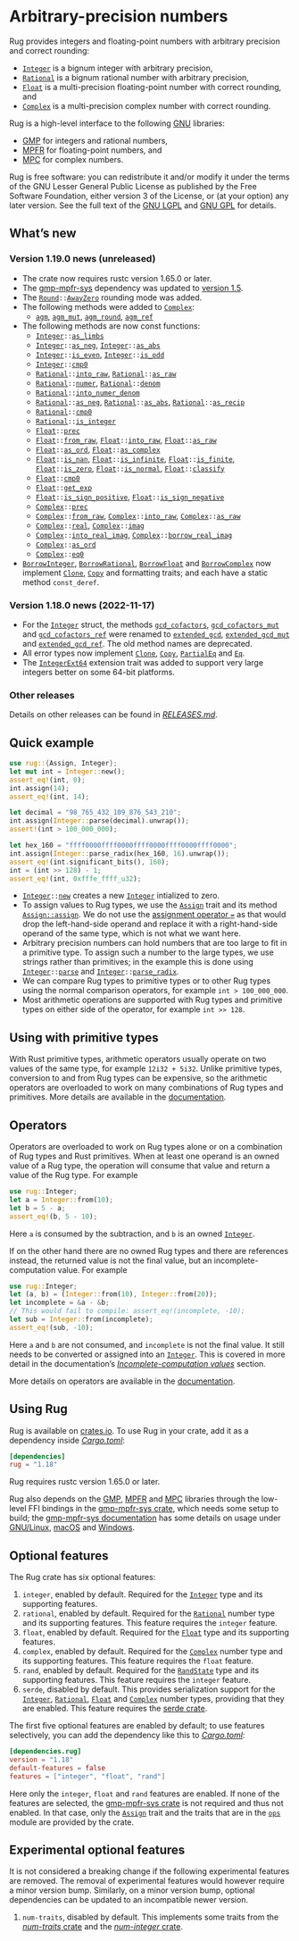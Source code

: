 <!-- Copyright © 2016–2022 Trevor Spiteri -->

<!-- Copying and distribution of this file, with or without modification, are
permitted in any medium without royalty provided the copyright notice and this
notice are preserved. This file is offered as-is, without any warranty. -->

# Arbitrary-precision numbers

Rug provides integers and floating-point numbers with arbitrary precision and
correct rounding:

  * [`Integer`] is a bignum integer with arbitrary precision,
  * [`Rational`] is a bignum rational number with arbitrary precision,
  * [`Float`] is a multi-precision floating-point number with correct rounding,
    and
  * [`Complex`] is a multi-precision complex number with correct rounding.

Rug is a high-level interface to the following [GNU] libraries:

  * [GMP] for integers and rational numbers,
  * [MPFR] for floating-point numbers, and
  * [MPC] for complex numbers.

Rug is free software: you can redistribute it and/or modify it under the terms
of the GNU Lesser General Public License as published by the Free Software
Foundation, either version 3 of the License, or (at your option) any later
version. See the full text of the [GNU LGPL] and [GNU GPL] for details.

## What’s new

### Version 1.19.0 news (unreleased)

  * The crate now requires rustc version 1.65.0 or later.
  * The [gmp-mpfr-sys][sys crate] dependency was updated to [version
    1.5][sys-1-5].
  * The <code>[Round][r-1-19]::[AwayZero][r-az-1-19]</code> rounding mode was
    added.
  * The following methods were added to [`Complex`][com-1-19]:
      * [`agm`][com-a-1-19], [`agm_mut`][com-am-1-19],
        [`agm_round`][com-aro-1-19], [`agm_ref`][com-are-1-19]
  * The following methods are now const functions:
      * <code>[Integer][int-1-19]::[as\_limbs][int-al-1-19]</code>
      * <code>[Integer][int-1-19]::[as\_neg][int-an-1-19]</code>,
        <code>[Integer][int-1-19]::[as\_abs][int-aa-1-19]</code>
      * <code>[Integer][int-1-19]::[is\_even][int-ie-1-19]</code>,
        <code>[Integer][int-1-19]::[is\_odd][int-io-1-19]</code>
      * <code>[Integer][int-1-19]::[cmp0][int-c-1-19]</code>
      * <code>[Rational][rat-1-19]::[into\_raw][rat-ir-1-19]</code>,
        <code>[Rational][rat-1-19]::[as\_raw][rat-ara-1-19]</code>
      * <code>[Rational][rat-1-19]::[numer][rat-n-1-19]</code>,
        <code>[Rational][rat-1-19]::[denom][rat-d-1-19]</code>
      * <code>[Rational][rat-1-19]::[into\_numer\_denom][rat-ind-1-19]</code>
      * <code>[Rational][rat-1-19]::[as\_neg][rat-an-1-19]</code>,
        <code>[Rational][rat-1-19]::[as\_abs][rat-aa-1-19]</code>,
        <code>[Rational][rat-1-19]::[as\_recip][rat-are-1-19]</code>
      * <code>[Rational][rat-1-19]::[cmp0][rat-c-1-19]</code>
      * <code>[Rational][rat-1-19]::[is\_integer][rat-ii-1-19]</code>
      * <code>[Float][flo-1-19]::[prec][flo-p-1-19]</code>
      * <code>[Float][flo-1-19]::[from\_raw][flo-fr-1-19]</code>,
        <code>[Float][flo-1-19]::[into\_raw][flo-ir-1-19]</code>,
        <code>[Float][flo-1-19]::[as\_raw][flo-ar-1-19]</code>
      * <code>[Float][flo-1-19]::[as\_ord][flo-ao-1-19]</code>,
        <code>[Float][flo-1-19]::[as\_complex][flo-ac-1-19]</code>
      * <code>[Float][flo-1-19]::[is\_nan][flo-ina-1-19]</code>,
        <code>[Float][flo-1-19]::[is\_infinite][flo-ii-1-19]</code>,
        <code>[Float][flo-1-19]::[is\_finite][flo-if-1-19]</code>,
        <code>[Float][flo-1-19]::[is\_zero][flo-iz-1-19]</code>,
        <code>[Float][flo-1-19]::[is\_normal][flo-ino-1-19]</code>,
        <code>[Float][flo-1-19]::[classify][flo-cl-1-19]</code>
      * <code>[Float][flo-1-19]::[cmp0][flo-cm-1-19]</code>
      * <code>[Float][flo-1-19]::[get\_exp][flo-ge-1-19]</code>
      * <code>[Float][flo-1-19]::[is\_sign\_positive][flo-isp-1-19]</code>,
        <code>[Float][flo-1-19]::[is\_sign\_negative][flo-isn-1-19]</code>
      * <code>[Complex][com-1-19]::[prec][com-p-1-19]</code>
      * <code>[Complex][com-1-19]::[from\_raw][com-fr-1-19]</code>,
        <code>[Complex][com-1-19]::[into\_raw][com-ir-1-19]</code>,
        <code>[Complex][com-1-19]::[as\_raw][com-ara-1-19]</code>
      * <code>[Complex][com-1-19]::[real][com-r-1-19]</code>,
        <code>[Complex][com-1-19]::[imag][com-i-1-19]</code>
      * <code>[Complex][com-1-19]::[into\_real\_imag][com-iri-1-19]</code>,
        <code>[Complex][com-1-19]::[borrow\_real\_imag][com-bri-1-19]</code>
      * <code>[Complex][com-1-19]::[as\_ord][com-ao-1-19]</code>
      * <code>[Complex][com-1-19]::[eq0][com-e-1-19]</code>
  * [`BorrowInteger`][bi-1-19], [`BorrowRational`][br-1-19],
    [`BorrowFloat`][bf-1-19] and [`BorrowComplex`][bc-1-19] now implement
    [`Clone`], [`Copy`] and formatting traits; and each have a static method
    `const_deref`.

[`Clone`]: https://doc.rust-lang.org/core/clone/trait.Clone.html
[`Copy`]: https://doc.rust-lang.org/core/marker/trait.Copy.html
[bc-1-19]: https://docs.rs/rug/~1.19/rug/complex/struct.BorrowComplex.html
[bf-1-19]: https://docs.rs/rug/~1.19/rug/float/struct.BorrowFloat.html
[bi-1-19]: https://docs.rs/rug/~1.19/rug/integer/struct.BorrowInteger.html
[br-1-19]: https://docs.rs/rug/~1.19/rug/rational/struct.BorrowRational.html
[com-1-19]: https://docs.rs/rug/~1.19/rug/struct.Complex.html
[com-a-1-19]: https://docs.rs/rug/~1.19/rug/struct.Complex.html#method.agm
[com-am-1-19]: https://docs.rs/rug/~1.19/rug/struct.Complex.html#method.agm_mut
[com-ao-1-19]: https://docs.rs/rug/~1.19/rug/struct.Complex.html#method.as_ord
[com-ara-1-19]: https://docs.rs/rug/~1.19/rug/struct.Complex.html#method.as_raw
[com-are-1-19]: https://docs.rs/rug/~1.19/rug/struct.Complex.html#method.agm_ref
[com-aro-1-19]: https://docs.rs/rug/~1.19/rug/struct.Complex.html#method.agm_round
[com-bri-1-19]: https://docs.rs/rug/~1.19/rug/struct.Complex.html#method.borrow_real_imag
[com-e-1-19]: https://docs.rs/rug/~1.19/rug/struct.Complex.html#method.eq0
[com-fr-1-19]: https://docs.rs/rug/~1.19/rug/struct.Complex.html#method.from_raw
[com-i-1-19]: https://docs.rs/rug/~1.19/rug/struct.Complex.html#method.imag
[com-ir-1-19]: https://docs.rs/rug/~1.19/rug/struct.Complex.html#method.into_raw
[com-iri-1-19]: https://docs.rs/rug/~1.19/rug/struct.Complex.html#method.into_real_imag
[com-p-1-19]: https://docs.rs/rug/~1.19/rug/struct.Complex.html#method.prec
[com-r-1-19]: https://docs.rs/rug/~1.19/rug/struct.Complex.html#method.real
[flo-1-19]: https://docs.rs/rug/~1.19/rug/struct.Float.html
[flo-ac-1-19]: https://docs.rs/rug/~1.19/rug/struct.Float.html#method.as_complex
[flo-ao-1-19]: https://docs.rs/rug/~1.19/rug/struct.Float.html#method.as_ord
[flo-ar-1-19]: https://docs.rs/rug/~1.19/rug/struct.Float.html#method.as_raw
[flo-cl-1-19]: https://docs.rs/rug/~1.19/rug/struct.Float.html#method.classify
[flo-cm-1-19]: https://docs.rs/rug/~1.19/rug/struct.Float.html#method.cmp0
[flo-fr-1-19]: https://docs.rs/rug/~1.19/rug/struct.Float.html#method.from_raw
[flo-ge-1-19]: https://docs.rs/rug/~1.19/rug/struct.Float.html#method.get_exp
[flo-if-1-19]: https://docs.rs/rug/~1.19/rug/struct.Float.html#method.is_finite
[flo-ii-1-19]: https://docs.rs/rug/~1.19/rug/struct.Float.html#method.is_infinite
[flo-ina-1-19]: https://docs.rs/rug/~1.19/rug/struct.Float.html#method.is_nan
[flo-ino-1-19]: https://docs.rs/rug/~1.19/rug/struct.Float.html#method.is_normal
[flo-ir-1-19]: https://docs.rs/rug/~1.19/rug/struct.Float.html#method.into_raw
[flo-isn-1-19]: https://docs.rs/rug/~1.19/rug/struct.Float.html#method.is_sign_negative
[flo-isp-1-19]: https://docs.rs/rug/~1.19/rug/struct.Float.html#method.is_sign_positive
[flo-iz-1-19]: https://docs.rs/rug/~1.19/rug/struct.Float.html#method.is_zero
[flo-p-1-19]: https://docs.rs/rug/~1.19/rug/struct.Float.html#method.prec
[int-1-19]: https://docs.rs/rug/~1.19/rug/struct.Integer.html
[int-aa-1-19]: https://docs.rs/rug/~1.19/rug/struct.Integer.html#method.as_abs
[int-al-1-19]: https://docs.rs/rug/~1.19/rug/struct.Integer.html#method.as_limbs
[int-an-1-19]: https://docs.rs/rug/~1.19/rug/struct.Integer.html#method.as_neg
[int-c-1-19]: https://docs.rs/rug/~1.19/rug/struct.Integer.html#method.cmp0
[int-ie-1-19]: https://docs.rs/rug/~1.19/rug/struct.Integer.html#method.is_even
[int-io-1-19]: https://docs.rs/rug/~1.19/rug/struct.Integer.html#method.is_odd
[r-1-19]: https://docs.rs/rug/~1.19/rug/float/enum.Round.html
[r-az-1-19]: https://docs.rs/rug/~1.19/rug/float/enum.Round.html#variant.AwayZero
[rat-1-19]: https://docs.rs/rug/~1.19/rug/struct.Rational.html
[rat-aa-1-19]: https://docs.rs/rug/~1.19/rug/struct.Rational.html#method.as_abs
[rat-an-1-19]: https://docs.rs/rug/~1.19/rug/struct.Rational.html#method.as_neg
[rat-ara-1-19]: https://docs.rs/rug/~1.19/rug/struct.Rational.html#method.as_raw
[rat-are-1-19]: https://docs.rs/rug/~1.19/rug/struct.Rational.html#method.as_recip
[rat-c-1-19]: https://docs.rs/rug/~1.19/rug/struct.Rational.html#method.cmp0
[rat-d-1-19]: https://docs.rs/rug/~1.19/rug/struct.Rational.html#method.denom
[rat-ii-1-19]: https://docs.rs/rug/~1.19/rug/struct.Rational.html#method.is_integer
[rat-ind-1-19]: https://docs.rs/rug/~1.19/rug/struct.Rational.html#method.into_numer_denom
[rat-ir-1-19]: https://docs.rs/rug/~1.19/rug/struct.Rational.html#method.into_raw
[rat-n-1-19]: https://docs.rs/rug/~1.19/rug/struct.Rational.html#method.numer
[sys-1-5]: https://docs.rs/gmp-mpfr-sys/~1.5/gmp_mpfr_sys/index.html

### Version 1.18.0 news (2022-11-17)

  * For the [`Integer`][int-1-18] struct, the methods
    [`gcd_cofactors`][int-gc-1-18], [`gcd_cofactors_mut`][int-gcm-1-18] and
    [`gcd_cofactors_ref`][int-gcr-1-18] were renamed to
    [`extended_gcd`][int-eg-1-18], [`extended_gcd_mut`][int-egm-1-18] and
    [`extended_gcd_ref`][int-egr-1-18]. The old method names are deprecated.
  * All error types now implement [`Clone`], [`Copy`], [`PartialEq`] and [`Eq`].
  * The [`IntegerExt64`][ie64-1-18] extension trait was added to support very
    large integers better on some 64-bit platforms.

[`Clone`]: https://doc.rust-lang.org/core/clone/trait.Clone.html
[`Copy`]: https://doc.rust-lang.org/core/marker/trait.Copy.html
[`Eq`]: https://doc.rust-lang.org/core/cmp/trait.Eq.html
[`PartialEq`]: https://doc.rust-lang.org/core/cmp/trait.PartialEq.html
[ie64-1-18]: https://docs.rs/rug/~1.18/rug/integer/trait.IntegerExt64.html
[int-1-18]: https://docs.rs/rug/~1.18/rug/struct.Integer.html
[int-eg-1-18]: https://docs.rs/rug/~1.18/rug/struct.Integer.html#method.extended_gcd
[int-egm-1-18]: https://docs.rs/rug/~1.18/rug/struct.Integer.html#method.extended_gcd_mut
[int-egr-1-18]: https://docs.rs/rug/~1.18/rug/struct.Integer.html#method.extended_gcd_ref
[int-gc-1-18]: https://docs.rs/rug/~1.18/rug/struct.Integer.html#method.gcd_cofactors
[int-gcm-1-18]: https://docs.rs/rug/~1.18/rug/struct.Integer.html#method.gcd_cofactors_mut
[int-gcr-1-18]: https://docs.rs/rug/~1.18/rug/struct.Integer.html#method.gcd_cofactors_ref

### Other releases

Details on other releases can be found in [*RELEASES.md*].

## Quick example

```rust
use rug::{Assign, Integer};
let mut int = Integer::new();
assert_eq!(int, 0);
int.assign(14);
assert_eq!(int, 14);

let decimal = "98_765_432_109_876_543_210";
int.assign(Integer::parse(decimal).unwrap());
assert!(int > 100_000_000);

let hex_160 = "ffff0000ffff0000ffff0000ffff0000ffff0000";
int.assign(Integer::parse_radix(hex_160, 16).unwrap());
assert_eq!(int.significant_bits(), 160);
int = (int >> 128) - 1;
assert_eq!(int, 0xfffe_ffff_u32);
```

  * <code>[Integer][`Integer`]::[new][`new`]</code> creates a new [`Integer`]
    intialized to zero.
  * To assign values to Rug types, we use the [`Assign`] trait and its method
    [`Assign::assign`]. We do not use the [assignment operator `=`][assignment]
    as that would drop the left-hand-side operand and replace it with a
    right-hand-side operand of the same type, which is not what we want here.
  * Arbitrary precision numbers can hold numbers that are too large to fit in a
    primitive type. To assign such a number to the large types, we use strings
    rather than primitives; in the example this is done using
    <code>[Integer][`Integer`]::[parse][`parse`]</code> and
    <code>[Integer][`Integer`]::[parse_radix][`parse_radix`]</code>.
  * We can compare Rug types to primitive types or to other Rug types using the
    normal comparison operators, for example `int > 100_000_000`.
  * Most arithmetic operations are supported with Rug types and primitive types
    on either side of the operator, for example `int >> 128`.

## Using with primitive types

With Rust primitive types, arithmetic operators usually operate on two values of
the same type, for example `12i32 + 5i32`. Unlike primitive types, conversion to
and from Rug types can be expensive, so the arithmetic operators are overloaded
to work on many combinations of Rug types and primitives. More details are
available in the [documentation][primitive types].

## Operators

Operators are overloaded to work on Rug types alone or on a combination of Rug
types and Rust primitives. When at least one operand is an owned value of a Rug
type, the operation will consume that value and return a value of the Rug type.
For example

```rust
use rug::Integer;
let a = Integer::from(10);
let b = 5 - a;
assert_eq!(b, 5 - 10);
```

Here `a` is consumed by the subtraction, and `b` is an owned [`Integer`].

If on the other hand there are no owned Rug types and there are references
instead, the returned value is not the final value, but an
incomplete-computation value. For example

```rust
use rug::Integer;
let (a, b) = (Integer::from(10), Integer::from(20));
let incomplete = &a - &b;
// This would fail to compile: assert_eq!(incomplete, -10);
let sub = Integer::from(incomplete);
assert_eq!(sub, -10);
```

Here `a` and `b` are not consumed, and `incomplete` is not the final value. It
still needs to be converted or assigned into an [`Integer`]. This is covered in
more detail in the documentation’s [*Incomplete-computation values*] section.

More details on operators are available in the [documentation][operators].

## Using Rug

Rug is available on [crates.io][rug crate]. To use Rug in your crate, add it as
a dependency inside [*Cargo.toml*]:

```toml
[dependencies]
rug = "1.18"
```

Rug requires rustc version 1.65.0 or later.

Rug also depends on the [GMP], [MPFR] and [MPC] libraries through the low-level
FFI bindings in the [gmp-mpfr-sys crate][sys crate], which needs some setup to
build; the [gmp-mpfr-sys documentation][sys] has some details on usage under
[GNU/Linux][sys gnu], [macOS][sys mac] and [Windows][sys win].

## Optional features

The Rug crate has six optional features:

 1. `integer`, enabled by default. Required for the [`Integer`] type and its
    supporting features.
 2. `rational`, enabled by default. Required for the [`Rational`] number type
    and its supporting features. This feature requires the `integer` feature.
 3. `float`, enabled by default. Required for the [`Float`] type and its
    supporting features.
 4. `complex`, enabled by default. Required for the [`Complex`] number type and
    its supporting features. This feature requires the `float` feature.
 5. `rand`, enabled by default. Required for the [`RandState`] type and its
    supporting features. This feature requires the `integer` feature.
 6. `serde`, disabled by default. This provides serialization support for the
    [`Integer`], [`Rational`], [`Float`] and [`Complex`] number types, providing
    that they are enabled. This feature requires the [serde crate].

The first five optional features are enabled by default; to use features
selectively, you can add the dependency like this to [*Cargo.toml*]:

```toml
[dependencies.rug]
version = "1.18"
default-features = false
features = ["integer", "float", "rand"]
```

Here only the `integer`, `float` and `rand` features are enabled. If none of the
features are selected, the [gmp-mpfr-sys crate][sys crate] is not required and
thus not enabled. In that case, only the [`Assign`] trait and the traits that
are in the [`ops`] module are provided by the crate.

## Experimental optional features

It is not considered a breaking change if the following experimental features
are removed. The removal of experimental features would however require a minor
version bump. Similarly, on a minor version bump, optional dependencies can be
updated to an incompatible newer version.

 1. `num-traits`, disabled by default. This implements some traits from the
    [*num-traits* crate] and the [*num-integer* crate].

[*Cargo.toml*]: https://doc.rust-lang.org/cargo/guide/dependencies.html
[*Incomplete-computation values*]: https://docs.rs/rug/~1.18/rug/index.html#incomplete-computation-values
[*RELEASES.md*]: https://gitlab.com/tspiteri/rug/blob/master/RELEASES.md
[*num-integer* crate]: https://crates.io/crates/num-integer
[*num-traits* crate]: https://crates.io/crates/num-traits
[GMP]: https://gmplib.org/
[GNU GPL]: https://www.gnu.org/licenses/gpl-3.0.html
[GNU LGPL]: https://www.gnu.org/licenses/lgpl-3.0.en.html
[GNU]: https://www.gnu.org/
[MPC]: https://www.multiprecision.org/mpc/
[MPFR]: https://www.mpfr.org/
[`Assign::assign`]: https://docs.rs/rug/~1.18/rug/trait.Assign.html#tymethod.assign
[`Assign`]: https://docs.rs/rug/~1.18/rug/trait.Assign.html
[`Complex`]: https://docs.rs/rug/~1.18/rug/struct.Complex.html
[`Float`]: https://docs.rs/rug/~1.18/rug/struct.Float.html
[`Integer`]: https://docs.rs/rug/~1.18/rug/struct.Integer.html
[`RandState`]: https://docs.rs/rug/~1.18/rug/rand/struct.RandState.html
[`Rational`]: https://docs.rs/rug/~1.18/rug/struct.Rational.html
[`new`]: https://docs.rs/rug/~1.18/rug/struct.Integer.html#method.new
[`ops`]: https://docs.rs/rug/~1.18/rug/ops/index.html
[`parse_radix`]: https://docs.rs/rug/~1.18/rug/struct.Integer.html#method.parse_radix
[`parse`]: https://docs.rs/rug/~1.18/rug/struct.Integer.html#method.parse
[assignment]: https://doc.rust-lang.org/reference/expressions/operator-expr.html#assignment-expressions
[operators]: https://docs.rs/rug/~1.18/rug/index.html#operators
[primitive types]: https://docs.rs/rug/~1.18/rug/index.html#using-with-primitive-types
[rug crate]: https://crates.io/crates/rug
[serde crate]: https://crates.io/crates/serde
[sys crate]: https://crates.io/crates/gmp-mpfr-sys
[sys gnu]: https://docs.rs/gmp-mpfr-sys/~1.5/gmp_mpfr_sys/index.html#building-on-gnulinux
[sys mac]: https://docs.rs/gmp-mpfr-sys/~1.5/gmp_mpfr_sys/index.html#building-on-macos
[sys win]: https://docs.rs/gmp-mpfr-sys/~1.5/gmp_mpfr_sys/index.html#building-on-windows
[sys]: https://docs.rs/gmp-mpfr-sys/~1.5/gmp_mpfr_sys/index.html
